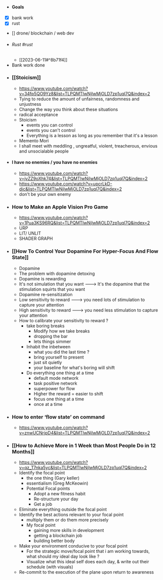 - #### Goals
- [x] bank work
- [x] rust
- [] drone/ blockchain / web dev
- ###### Rust #rust 
	- [[2023-06-11#^8b71f4]]
- Bank work done
- ### [[Stoicism]]
	- https://www.youtube.com/watch?v=34fp5QO9Yz8&list=TLPQMTIwNjIwMjOLD7zp1uql7Q&index=2
	- Tying to reduce the amount of unfairness, randomness and unjustness
	- Change the way you think about these situations
	- radical acceptance
	-  Stoicism
		- events you can control 
		- events you can't control
		- Everything is a lesson as long as you remember that it's a lesson
	- Memento Mori
	- I shall meet with meddling , ungreatful, violent, treacherous, envious and unsocialable people
- #### I have no enemies / you have no enemies
	- https://www.youtube.com/watch?v=jvZZ9oXhk74&list=TLPQMTIwNjIwMjOLD7zp1uql7Q&index=2
	- https://www.youtube.com/watch?v=upcrLkD-dic&list=TLPQMTIwNjIwMjOLD7zp1uql7Q&index=2
	- don't be your own enemy
- ### How to Make an Apple Vision Pro Game
	- https://www.youtube.com/watch?v=1Pua3KS96RQ&list=TLPQMTIwNjIwMjOLD7zp1uql7Q&index=2
	- URP
	- LIT/ UNLIT
	- SHADER GRAPH
- ### [[How To Control Your Dopamine For Hyper-Focus And Flow State]]
	- Dopamine
	- The problem with dopamine detoxing
	- Dopamine is rewarding
	- It's not simulation that you want ---> It's the dopamine that the stimulation squirts that you want
	- Dopamine re-sensitization
	- Low sensitivity to reward ---> you need lots of stimulation to capture your attention
	- High sensitivity to reward ---> you need less stimulation to capture your attention 
	- How to calibrate your sensitivity to reward ?
		- take boring breaks
			- Modify how we take breaks
			- dropping the bar
			- lets things simmer
		- Inhabit the inbetween
			- what you did the last time ? 
			- bring yourself to present
			-  just sit quietly
			- your baseline for what's boring will shift
		- Do everything one thing at a time
			- default mode network 
			- task positive network
			- superpower for flow
			- Higher the reward = easier to shift
			- focus one thing at a time
			- once at a time
- ### How to enter ‘flow state’ on command
	- https://www.youtube.com/watch?v=znwUCNrjpD4&list=TLPQMTIwNjIwMjOLD7zp1uql7Q&index=2
- ### [[How to Achieve More in 1 Week than Most People Do in 12 Months]]
	- https://www.youtube.com/watch?v=qz_T7nka5yc&list=TLPQMTIwNjIwMjOLD7zp1uql7Q&index=2
	- Identify the focal point
		- the one thing (Gary keller)
		- essentialism (Greg McKeowin)
		-  Potential Focal points
			- Adopt a new fitness habit
			- Re-structure your day
			- Get a job 
	- Eliminate everything outside the focal point
	- Identify the  best actions relevant to your focal point
		- multiply them or do them more precisely
		- My focal point
			- gaining more skills in development
			- getting a blockchain job
			- building better body 
	- Make your environment conducive to your focal point
		- For the strategic move/focal point that i am working towards, what should my ideal day look like ? 
		- Visualize what this ideal self does each day, & write out their schedule (with visuals)
	- Re-commit to the execution of the plane upon return to awareness